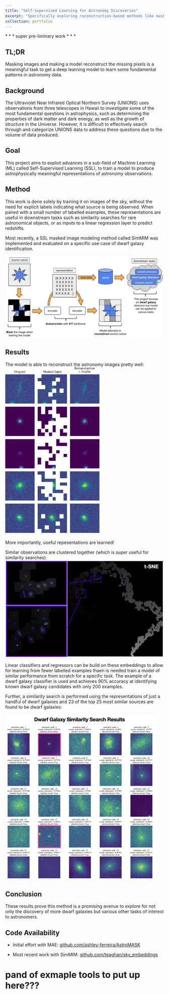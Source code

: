 ```yaml
---
title: "Self-Supervised Learning for Astronomy Discoveries"
excerpt: "Specifically exploring reconstruction-based methods like masked image modelling<br/><img src='../images/tsne.png'>"
collection: portfolio
---
```


\* * * super pre-liminary work * * * 

## TL;DR

Masking images and making a model reconstruct the missing pixels is a meaningful task to get a deep learning model to learn some fundamental patterns in astronomy data. 

## Background

The Ultraviolet Near Infrared Optical Northern Survey (UNIONS) uses observations from three telescopes in Hawaii to investigate some of the most fundamental questions in astrophysics, such as determining the properties of dark matter and dark energy, as well as the growth of structure in the Universe. However, it is difficult to effectively search through and categorize UNIONS data to address these questions due to the volume of data produced. 

## Goal

This project aims to exploit advances in a sub-field of Machine Learning (ML) called Self-Supervised Learning (SSL), to train a model to produce astrophysically meaningful representations of astronomy observations. 

## Method

This work is done solely by training it on images of the sky, without the need for explicit labels indicating what source is being observed. When paired with a small number of labelled examples, these representations are useful in downstream tasks such as similarity searches for rare astronomical objects, or as inputs to a linear regression layer to predict redshifts. 

Most recently, a SSL masked image modeling method called SimMIM was implemented and evaluated on a specific use case of dwarf galaxy identification. 

<img src="../images/project_goal3.png" alt="Image 5" style="max-width: 100%; display: inline-block;">

## Results

The model is able to reconstruct the astronomy images pretty well:
<img src="../images/simmim_reconstructions.png" alt="Image 6" style="max-width: 60%; display: inline-block;">

More importantly, useful repesentations are learned!

Similar observations are clustered together (which is super useful for similarity searches):
<img src="../images/tsne.png" alt="Image 7" style="max-width: 100%; display: inline-block;">


Linear classifiers and regressors can be build on these embeddings to allow for learning from fewer labelled examples thaen is needed train a model of similar performance from scratch for a specific task. The example of a dwarf galaxy classifier is used and achieves 90\% accuracy at identifying known dwarf galaxy candidates with only 200 examples. 

Further, a similarity search is performed using the representations of just a handful of dwarf galaxies and 23 of the top 25 most similar sources are found to be dwarf galaxies:

<img src="../images/sim_search_dwarf.png" alt="Image 8" style="max-width: 95%; display: inline-block;">

## Conclusion 

These results prove this method is a promising avenue to explore for not only the discovery of more dwarf galaxies but various other tasks of interest to astronomers. 

## Code Availability

* Initial effort with MAE: [github.com/ashley-ferreira/AstroMASK](https://github.com/ashley-ferreira/AstroMASK)

* Most recent work with SimMIM: [github.com/teaghan/sky_embeddings](https://github.com/teaghan/sky_embeddings)

# pand of exmaple tools to put up here???